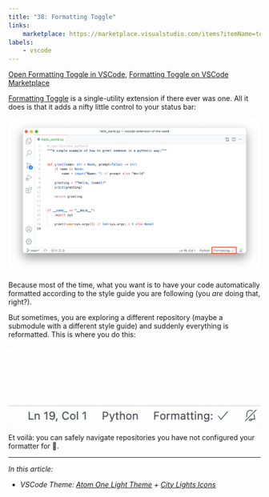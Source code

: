 ```yaml
---
title: "38: Formatting Toggle"
links:
    marketplace: https://marketplace.visualstudio.com/items?itemName=tombonnike.vscode-status-bar-format-toggle
labels:
    - vscode
---
```


[Open Formatting Toggle in VSCode](vscode:extension/tombonnike.vscode-status-bar-format-toggle), [Formatting Toggle on VSCode Marketplace](https://marketplace.visualstudio.com/items?itemName=tombonnike.vscode-status-bar-format-toggle)

[Formatting Toggle] is a single-utility extension if there ever was one. All it does is that it adds a nifty little control to your status bar:

![](38_formatting_toggle.png)

Because most of the time, what you want is to have your code automatically formatted according to the style guide you are following (you *are* doing that, right?).

But sometimes, you are exploring a different repository (maybe a submodule with a different style guide) and suddenly everything is reformatted. This is where you do this:

![](38_formatting_toggle.gif)

Et voilà: you can safely navigate repositories you have not configured your formatter for 🤗.

---

*In this article:*

- *VSCode Theme: [Atom One Light Theme] + [City Lights Icons]*

<!-- references -->

[Formatting Toggle]: https://marketplace.visualstudio.com/items?itemName=tombonnike.vscode-status-bar-format-toggle
[macos]: ../../img/apple.svg
[win]: ../../img/win.svg
[atom one light theme]: https://marketplace.visualstudio.com/items?itemName=akamud.vscode-theme-onelight
[city lights icons]: https://marketplace.visualstudio.com/items?itemName=yummygum.city-lights-icon-vsc
